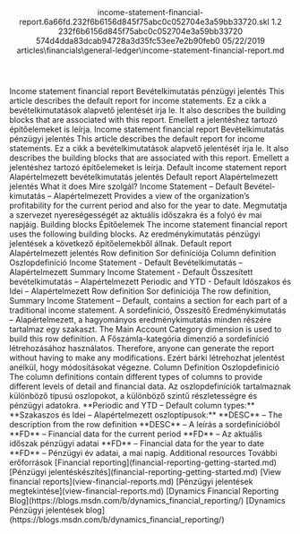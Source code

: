 <?xml version="1.0" encoding="UTF-8"?>
<xliff xmlns:logoport="urn:logoport:xliffeditor:xliff-extras:1.0" xmlns:xsi="http://www.w3.org/2001/XMLSchema-instance" xmlns="urn:oasis:names:tc:xliff:document:1.2" xmlns:xliffext="urn:microsoft:content:schema:xliffextensions" version="1.2" xsi:schemaLocation="urn:oasis:names:tc:xliff:document:1.2 xliff-core-1.2-transitional.xsd">
  <file datatype="xml" source-language="en-US" original="income-statement-financial-report.md" target-language="hu-HU">
    <header>
      <tool tool-company="Microsoft" tool-version="1.0-7889195" tool-name="mdxliff" tool-id="mdxliff"/>
      <xliffext:skl_file_name>income-statement-financial-report.6a66fd.232f6b6156d845f75abc0c052704e3a59bb33720.skl</xliffext:skl_file_name>
      <xliffext:version>1.2</xliffext:version>
      <xliffext:ms.openlocfilehash>232f6b6156d845f75abc0c052704e3a59bb33720</xliffext:ms.openlocfilehash>
      <xliffext:ms.sourcegitcommit>574d4dda83dcab94728a3d35fc53ee7e2b90feb0</xliffext:ms.sourcegitcommit>
      <xliffext:ms.lasthandoff>05/22/2019</xliffext:ms.lasthandoff>
      <xliffext:ms.openlocfilepath>articles\financials\general-ledger\income-statement-financial-report.md</xliffext:ms.openlocfilepath>
    </header>
    <body>
      <group extype="content" id="content">
        <trans-unit xml:space="preserve" translate="yes" id="101" restype="x-metadata">
          <source>Income statement financial report</source>
        <target logoport:matchpercent="101" state="translated" state-qualifier="leveraged-tm">Bevételkimutatás pénzügyi jelentés</target></trans-unit>
        <trans-unit xml:space="preserve" translate="yes" id="102" restype="x-metadata">
          <source>This article describes the default report for income statements.</source>
        <target logoport:matchpercent="101" state="translated" state-qualifier="leveraged-tm">Ez a cikk a bevételkimutatások alapvető jelentését írja le.</target></trans-unit>
        <trans-unit xml:space="preserve" translate="yes" id="103" restype="x-metadata">
          <source>It also describes the building blocks that are associated with this report.</source>
        <target logoport:matchpercent="101" state="translated" state-qualifier="leveraged-tm">Emellett a jelentéshez tartozó építőelemeket is leírja.</target></trans-unit>
        <trans-unit xml:space="preserve" translate="yes" id="104">
          <source>Income statement financial report</source>
        <target logoport:matchpercent="101" state="translated" state-qualifier="leveraged-tm">Bevételkimutatás pénzügyi jelentés</target></trans-unit>
        <trans-unit xml:space="preserve" translate="yes" id="105">
          <source>This article describes the default report for income statements.</source>
        <target logoport:matchpercent="101" state="translated" state-qualifier="leveraged-tm">Ez a cikk a bevételkimutatások alapvető jelentését írja le.</target></trans-unit>
        <trans-unit xml:space="preserve" translate="yes" id="106">
          <source>It also describes the building blocks that are associated with this report.</source>
        <target logoport:matchpercent="101" state="translated" state-qualifier="leveraged-tm">Emellett a jelentéshez tartozó építőelemeket is leírja.</target></trans-unit>
        <trans-unit xml:space="preserve" translate="yes" id="107">
          <source>Default income statement report</source>
        <target logoport:matchpercent="101" state="translated" state-qualifier="leveraged-tm">Alapértelmezett bevételkimutatás jelentés</target></trans-unit>
        <trans-unit xml:space="preserve" translate="yes" id="108">
          <source>Default report</source>
        <target logoport:matchpercent="101" state="translated" state-qualifier="leveraged-tm">Alapértelmezett jelentés</target></trans-unit>
        <trans-unit xml:space="preserve" translate="yes" id="109">
          <source>What it does</source>
        <target logoport:matchpercent="101" state="translated" state-qualifier="leveraged-tm">Mire szolgál?</target></trans-unit>
        <trans-unit xml:space="preserve" translate="yes" id="110">
          <source>Income Statement – Default</source>
        <target logoport:matchpercent="101" state="translated" state-qualifier="leveraged-tm">Bevétel-kimutatás – Alapértelmezett</target></trans-unit>
        <trans-unit xml:space="preserve" translate="yes" id="111">
          <source>Provides a view of the organization’s profitability for the current period and also for the year to date.</source>
        <target logoport:matchpercent="101" state="translated" state-qualifier="leveraged-tm">Megmutatja a szervezet nyereségességét az aktuális időszakra és a folyó év mai napjáig.</target></trans-unit>
        <trans-unit xml:space="preserve" translate="yes" id="112">
          <source>Building blocks</source>
        <target logoport:matchpercent="101" state="translated" state-qualifier="leveraged-tm">Építőelemek</target></trans-unit>
        <trans-unit xml:space="preserve" translate="yes" id="113">
          <source>The income statement financial report uses the following building blocks.</source>
        <target logoport:matchpercent="101" state="translated" state-qualifier="leveraged-tm">Az eredménykimutatás pénzügyi jelentések a következő építőelemekből állnak.</target></trans-unit>
        <trans-unit xml:space="preserve" translate="yes" id="114">
          <source>Default report</source>
        <target logoport:matchpercent="101" state="translated" state-qualifier="leveraged-tm">Alapértelmezett jelentés</target></trans-unit>
        <trans-unit xml:space="preserve" translate="yes" id="115">
          <source>Row definition</source>
        <target logoport:matchpercent="101" state="translated" state-qualifier="leveraged-tm">Sor definíciója</target></trans-unit>
        <trans-unit xml:space="preserve" translate="yes" id="116">
          <source>Column definition</source>
        <target logoport:matchpercent="101" state="translated" state-qualifier="leveraged-tm">Oszlopdefiníció</target></trans-unit>
        <trans-unit xml:space="preserve" translate="yes" id="117">
          <source>Income Statement - Default</source>
        <target logoport:matchpercent="101" state="translated" state-qualifier="leveraged-tm">Bevételkimutatás – Alapértelmezett</target></trans-unit>
        <trans-unit xml:space="preserve" translate="yes" id="118">
          <source>Summary Income Statement - Default</source>
        <target logoport:matchpercent="101" state="translated" state-qualifier="leveraged-tm">Összesített bevételkimutatás – Alapértelmezett</target></trans-unit>
        <trans-unit xml:space="preserve" translate="yes" id="119">
          <source>Periodic and YTD - Default</source>
        <target logoport:matchpercent="101" state="translated" state-qualifier="leveraged-tm">Időszakos és Idei – Alapértelmezett</target></trans-unit>
        <trans-unit xml:space="preserve" translate="yes" id="120">
          <source>Row definition</source>
        <target logoport:matchpercent="101" state="translated" state-qualifier="leveraged-tm">Sor definíciója</target></trans-unit>
        <trans-unit xml:space="preserve" translate="yes" id="121">
          <source>The row definition, Summary Income Statement – Default, contains a section for each part of a traditional income statement.</source>
        <target logoport:matchpercent="101" state="translated" state-qualifier="leveraged-tm">A sordefiníció, Összesítő Eredménykimutatás – Alapértelmezett, a hagyományos eredménykimutatás minden részére tartalmaz egy szakaszt.</target></trans-unit>
        <trans-unit xml:space="preserve" translate="yes" id="122">
          <source>The Main Account Category dimension is used to build this row definition.</source>
        <target logoport:matchpercent="101" state="translated" state-qualifier="leveraged-tm">A Főszámla-kategória dimenzió a sordefiníció létrehozásához használatos.</target></trans-unit>
        <trans-unit xml:space="preserve" translate="yes" id="123">
          <source>Therefore, anyone can generate the report without having to make any modifications.</source>
        <target logoport:matchpercent="101" state="translated" state-qualifier="leveraged-tm">Ezért bárki létrehozhat jelentést anélkül, hogy módosításokat végezne.</target></trans-unit>
        <trans-unit xml:space="preserve" translate="yes" id="124">
          <source>Column Definition</source>
        <target logoport:matchpercent="101" state="translated" state-qualifier="leveraged-tm">Oszlopdefiníció</target></trans-unit>
        <trans-unit xml:space="preserve" translate="yes" id="125">
          <source>The column definitions contain different types of columns to provide different levels of detail and financial data.</source>
        <target logoport:matchpercent="101" state="translated" state-qualifier="leveraged-tm">Az oszlopdefiníciók tartalmaznak különböző típusú oszlopokot, a különböző szintű részletességre és pénzügyi adatokra.</target></trans-unit>
        <trans-unit xml:space="preserve" translate="yes" id="126">
          <source><bpt id="p1">**</bpt>Periodic and YTD – Default column types:<ept id="p1">**</ept></source>
        <target logoport:matchpercent="101" state="translated" state-qualifier="leveraged-tm"><bpt id="p1">**</bpt>Szakaszos és Idei – Alapértelmezett oszloptípusok:<ept id="p1">**</ept></target></trans-unit>
        <trans-unit xml:space="preserve" translate="yes" id="127">
          <source><bpt id="p1">**</bpt>DESC<ept id="p1">**</ept> – The description from the row definition</source>
        <target logoport:matchpercent="101" state="translated" state-qualifier="leveraged-tm"><bpt id="p1">**</bpt>DESC<ept id="p1">**</ept> – A leírás a sordefinícióból</target></trans-unit>
        <trans-unit xml:space="preserve" translate="yes" id="128">
          <source><bpt id="p1">**</bpt>FD<ept id="p1">**</ept> – Financial data for the current period</source>
        <target logoport:matchpercent="101" state="translated" state-qualifier="leveraged-tm"><bpt id="p1">**</bpt>FD<ept id="p1">**</ept> – Az aktuális időszak pénzügyi adatai</target></trans-unit>
        <trans-unit xml:space="preserve" translate="yes" id="129">
          <source><bpt id="p1">**</bpt>FD<ept id="p1">**</ept> – Financial data for the year to date</source>
        <target logoport:matchpercent="101" state="translated" state-qualifier="leveraged-tm"><bpt id="p1">**</bpt>FD<ept id="p1">**</ept> – Pénzügyi év adatai, a mai napig.</target></trans-unit>
        <trans-unit xml:space="preserve" translate="yes" id="130">
          <source>Additional resources</source>
        <target logoport:matchpercent="101" state="translated" state-qualifier="leveraged-tm">További erőforrások</target></trans-unit>
        <trans-unit xml:space="preserve" translate="yes" id="131">
          <source><bpt id="p1">[</bpt>Financial reporting<ept id="p1">](financial-reporting-getting-started.md)</ept></source>
        <target logoport:matchpercent="101" state="translated" state-qualifier="leveraged-tm"><bpt id="p1">[</bpt>Pénzügyi jelentéskészítés<ept id="p1">](financial-reporting-getting-started.md)</ept></target></trans-unit>
        <trans-unit xml:space="preserve" translate="yes" id="132">
          <source><bpt id="p1">[</bpt>View financial reports<ept id="p1">](view-financial-reports.md)</ept></source>
        <target logoport:matchpercent="101" state="translated" state-qualifier="leveraged-tm"><bpt id="p1">[</bpt>Pénzügyi jelentések megtekintése<ept id="p1">](view-financial-reports.md)</ept></target></trans-unit>
        <trans-unit xml:space="preserve" translate="yes" id="133">
          <source><bpt id="p1">[</bpt>Dynamics Financial Reporting Blog<ept id="p1">](https://blogs.msdn.com/b/dynamics_financial_reporting/)</ept></source>
        <target logoport:matchpercent="101" state="translated" state-qualifier="leveraged-tm"><bpt id="p1">[</bpt>Dynamics Pénzügyi jelentések blog<ept id="p1">](https://blogs.msdn.com/b/dynamics_financial_reporting/)</ept></target></trans-unit>
      </group>
    </body>
  </file>
</xliff>